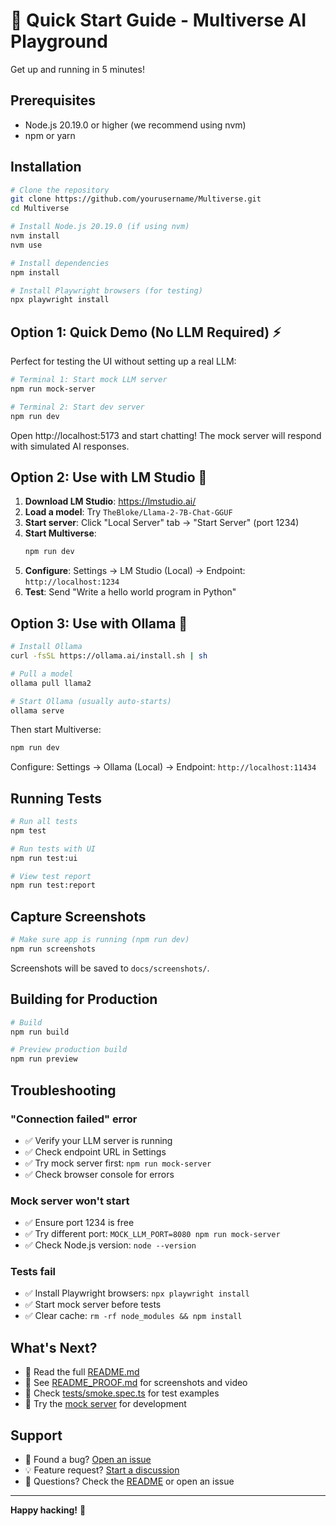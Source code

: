 # 🚀 Quick Start Guide - Multiverse AI Playground

Get up and running in 5 minutes!

## Prerequisites

- Node.js 20.19.0 or higher (we recommend using nvm)
- npm or yarn

## Installation

```bash
# Clone the repository
git clone https://github.com/yourusername/Multiverse.git
cd Multiverse

# Install Node.js 20.19.0 (if using nvm)
nvm install
nvm use

# Install dependencies
npm install

# Install Playwright browsers (for testing)
npx playwright install
```

## Option 1: Quick Demo (No LLM Required) ⚡

Perfect for testing the UI without setting up a real LLM:

```bash
# Terminal 1: Start mock LLM server
npm run mock-server

# Terminal 2: Start dev server
npm run dev
```

Open http://localhost:5173 and start chatting! The mock server will respond with simulated AI responses.

## Option 2: Use with LM Studio 🎨

1. **Download LM Studio**: https://lmstudio.ai/
2. **Load a model**: Try `TheBloke/Llama-2-7B-Chat-GGUF`
3. **Start server**: Click "Local Server" tab → "Start Server" (port 1234)
4. **Start Multiverse**:
   ```bash
   npm run dev
   ```
5. **Configure**: Settings → LM Studio (Local) → Endpoint: `http://localhost:1234`
6. **Test**: Send "Write a hello world program in Python"

## Option 3: Use with Ollama 🦙

```bash
# Install Ollama
curl -fsSL https://ollama.ai/install.sh | sh

# Pull a model
ollama pull llama2

# Start Ollama (usually auto-starts)
ollama serve
```

Then start Multiverse:
```bash
npm run dev
```

Configure: Settings → Ollama (Local) → Endpoint: `http://localhost:11434`

## Running Tests

```bash
# Run all tests
npm test

# Run tests with UI
npm run test:ui

# View test report
npm run test:report
```

## Capture Screenshots

```bash
# Make sure app is running (npm run dev)
npm run screenshots
```

Screenshots will be saved to `docs/screenshots/`.

## Building for Production

```bash
# Build
npm run build

# Preview production build
npm run preview
```

## Troubleshooting

### "Connection failed" error
- ✅ Verify your LLM server is running
- ✅ Check endpoint URL in Settings
- ✅ Try mock server first: `npm run mock-server`
- ✅ Check browser console for errors

### Mock server won't start
- ✅ Ensure port 1234 is free
- ✅ Try different port: `MOCK_LLM_PORT=8080 npm run mock-server`
- ✅ Check Node.js version: `node --version`

### Tests fail
- ✅ Install Playwright browsers: `npx playwright install`
- ✅ Start mock server before tests
- ✅ Clear cache: `rm -rf node_modules && npm install`

## What's Next?

- 📖 Read the full [README.md](README.md)
- 🎥 See [README_PROOF.md](README_PROOF.md) for screenshots and video
- 🧪 Check [tests/smoke.spec.ts](tests/smoke.spec.ts) for test examples
- 🤖 Try the [mock server](scripts/mock-llm-server.js) for development

## Support

- 🐛 Found a bug? [Open an issue](https://github.com/yourusername/Multiverse/issues)
- 💡 Feature request? [Start a discussion](https://github.com/yourusername/Multiverse/discussions)
- 📧 Questions? Check the [README](README.md) or open an issue

---

**Happy hacking!** 🎉

